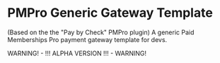 # PMPro Generic Gateway Template

(Based on the the "Pay by Check" PMPro plugin)
A generic Paid Memberships Pro payment gateway template for devs.

WARNING! - !!! ALPHA VERSION !!! - WARNING!
